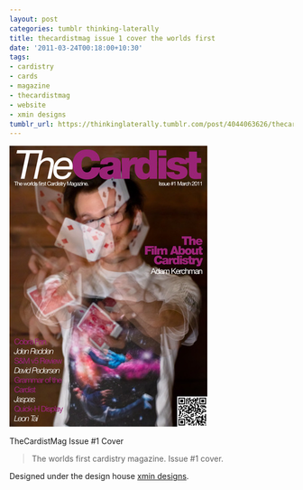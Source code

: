 ```yaml
---
layout: post
categories: tumblr thinking-laterally
title: thecardistmag issue 1 cover the worlds first
date: '2011-03-24T00:18:00+10:30'
tags:
- cardistry
- cards
- magazine
- thecardistmag
- website
- xmin designs
tumblr_url: https://thinkinglaterally.tumblr.com/post/4044063626/thecardistmag-issue-1-cover-the-worlds-first
---
```

 ![](/content/images/tumblr/thinking-laterally/tumblr_liijoueSPM1qh9he3o1_400.png)  

TheCardistMag Issue #1 Cover

> The worlds first cardistry magazine. Issue #1 cover.

Designed under the design house [xmin designs](http://xmindesigns.com).

